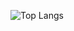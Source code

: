 ![Top Langs](https://github-readme-stats.vercel.app/api/top-langs/?username=kourounisgiorgos&title_color=770737&bg_color=FFFFFF&border_color=AA98A9&text_color=770737&include_all_commits=false&count_private=true&layout=compact)



